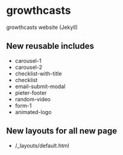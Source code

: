 # growthcasts
growthcasts website (Jekyll)

## New reusable includes

* carousel-1
* carousel-2
* checklist-with-title
* checklist
* email-submit-modal
* pieter-footer
* random-video
* form-1
* animated-logo

## New layouts for all new page

* /_layouts/default.html